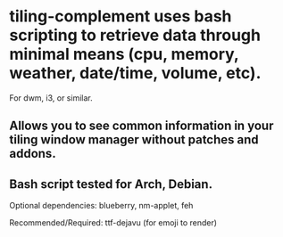 # tiling-complement uses bash scripting to retrieve data through minimal means (cpu, memory, weather, date/time, volume, etc).
For dwm, i3, or similar.

## Allows you to see common information in your tiling window manager without patches and addons.
## Bash script tested for Arch, Debian.

Optional dependencies:
blueberry, nm-applet, feh

Recommended/Required:
ttf-dejavu (for emoji to render)
